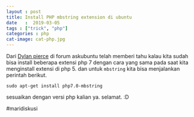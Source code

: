 ```yaml
---
layout : post
title: Install PHP mbstring extension di ubuntu
date   :  2019-03-05
tags : ["trick", "php"]
categories : php
cat-image: cat-php.jpg
---
```


Dari [Dylan pierce](https://askubuntu.com/users/382863/dylan-pierce) di forum askubuntu telah memberi tahu kalau kita sudah bisa install beberapa extensi php 7 dengan cara yang sama pada saat kita menginstall extensi di php 5. dan untuk `mbstring` kita bisa menjalankan perintah berikut.

```
sudo apt-get install php7.0-mbstring
```

sesuaikan dengan versi php kalian ya. selamat. :D 
 
 #maridiskusi